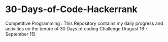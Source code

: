 # 30-Days-of-Code-Hackerrank
Competitive Programming : 
This Repository contains my daily progress and activities on the tenure of 30 Days of coding Challenge (August 16 - September 15)
